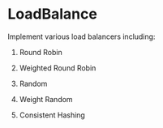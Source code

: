 # LoadBalance

Implement various load balancers including:

1. Round Robin

2. Weighted Round Robin

3. Random

4. Weight Random

5. Consistent Hashing